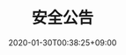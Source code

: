 ---
title: "安全公告"
date: 2020-01-30T00:38:25+09:00
description: Test description
draft: false
enableToc: false
---